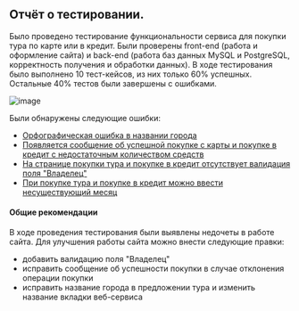 ## Отчёт о тестировании.

Было проведено тестирование функциональности сервиса для покупки тура по карте или в кредит. Были проверены front-end (работа и оформление сайта) и back-end (работа баз данных MySQL и PostgreSQL, корректность получения и обработки данных). В ходе тестирования было выполнено 10 тест-кейсов, из них только 60% успешных. Остальные 40% тестов были завершены с ошибками.

![image](https://user-images.githubusercontent.com/78443683/122645807-ed962500-d124-11eb-91df-a2c1dbfa74e7.png)


Были обнаружены следующие ошибки:
* [Орфографическая ошибка в названии города](https://github.com/BVBukaeva/Diplom/issues/1)
* [Появляется сообщение об успешной покупке с карты и покупке в кредит с недостаточным количеством средств](https://github.com/BVBukaeva/Diplom/issues/2)
* [На странице покупки тура и покупке в кредит отсутствует валидация поля "Владелец"](https://github.com/BVBukaeva/Diplom/issues/3)
* [При покупке тура и покупке в кредит можно ввести несуществующий месяц](https://github.com/BVBukaeva/Diplom/issues/4)



#### Общие рекомендации
В ходе проведения тестирования были выявлены недочеты в работе сайта. Для улучшения работы сайта можно внести следующие правки:
* добавить валидацию поля "Владелец"
* исправить сообщение об успешности покупки в случае отклонения операции покупки 
* исправить название города в предложении тура и изменить название вкладки веб-сервиса

